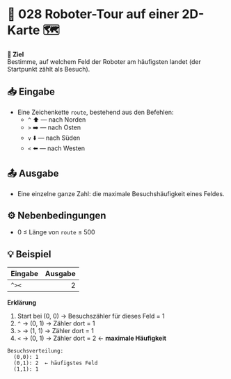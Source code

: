 # 🤖 028 Roboter-Tour auf einer 2D-Karte 🗺️

**🎯 Ziel**  
Bestimme, auf welchem Feld der Roboter am häufigsten landet (der Startpunkt zählt als Besuch).

## 📥 Eingabe  
- Eine Zeichenkette `route`, bestehend aus den Befehlen:
  - `^` ⬆️ — nach Norden
  - `>` ➡️ — nach Osten  
  - `v` ⬇️ — nach Süden  
  - `<` ⬅️ — nach Westen  

## 📤 Ausgabe  
- Eine einzelne ganze Zahl: die maximale Besuchshäufigkeit eines Feldes.

## ⚙️ Nebenbedingungen  
- 0 ≤ Länge von `route` ≤ 500

## 💡 Beispiel

| Eingabe  | Ausgabe |
|----------|--------:|
| `^><`    |       2 |

**Erklärung**  
1. Start bei (0, 0) → Besuchszähler für dieses Feld = 1  
2. `^` → (0, 1) → Zähler dort = 1  
3. `>` → (1, 1) → Zähler dort = 1  
4. `<` → (0, 1) → Zähler dort = 2 ← **maximale Häufigkeit**  

```text
Besuchsverteilung:
  (0,0): 1
  (0,1): 2  ← häufigstes Feld
  (1,1): 1
